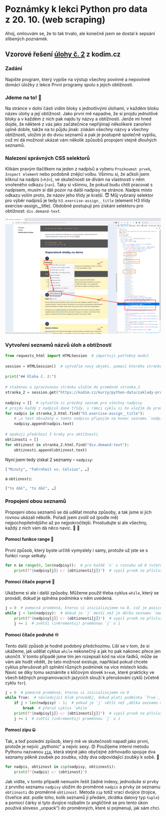 # Poznámky k lekci Python pro data z 20. 10. (web scraping)

Ahoj,
omlouvám se, že to tak trvalo, ale konečně jsem se dostal k sepsání slíbených poznámek.

## Vzorové řešení [úlohy č. 2](https://kodim.cz/kurzy/python-data-1/ziskavani-dat/webscraping/webscraping#excs%3Escraping-kodim.cz) z kodim.cz

### Zadání

Napište program, který vypíše na výstup všechny povinné a nepovinné domácí úložky z lekce První programy spolu s jejich obtížností.

### Jdeme na to! 💪

Na stránce v dolní části vidím bloky s jednotlivými úlohami, v každém bloku název úlohy a její obtížnost. Jako první mě napadne, že si projdu jednotlivé bloky a v každém z nich pak najdu ty názvy a obtížnosti. Jenže mi hned dojde, že některé z vás jako začátečnice nepřijímají několikeré zanoření úplně dobře, takže na to půjdu jinak: získám všechny názvy a všechny obtížnosti, uložím je do dvou seznamů a pak je postupně společně vypíšu, což mi dá možnost ukázat vám několik způsobů propojení stejně dlouhých seznamů.

### Nalezení správných CSS selektorů

Klikám pravým tlačítkem na jeden z nadpisů a vyberu `Prozkoumat prvek`, `Inspect element` nebo podobně znějící volbu. Všimnu si, že ačkoli jsem kliknul na nadpis (`<h3>`), ve skutečnosti se dívám na vlastnosti v něm vnořeného odkazu (`<a>`). Taky si všimnu, že pokud budu chtít pracovat s nadpisem, musím si dát pozor na další nadpisy na stránce. Nadpis místo odkazu volím proto, že název jeho třídy je kratší. 😇 Můj vybraný selektor pro výběr nadpisů je tedy `h3.exercise-assign__title` (element H3 třídy exercise-assign__title). Obdobně postupuji pro získání selektoru pro obtížnost: `div.demand-text`.

<img src="web_scraping.png" width="640">

### Vytvoření seznamů názvů úloh a obtížností

```py
from requests_html import HTMLSession  # importuji potřebný modul

session = HTMLSession()  # vytvářím nový objekt, pomocí kterého stránku stáhnu a zpracuju (parsuju)

print("## Úloha č. 2:")

# staženou a zpracovanou stránku uložím do proměnné stranka_2
stranka_2 = session.get("https://kodim.cz/kurzy/python-data/zaklady-programovani/prvni-programy/cteni-na-doma")  

nadpisy = []  # vytvořím si prázdný seznam pro všechny nadpisy
# projdu každý z nadpisů dané třídy, v rámci cyklu si ho uložím do proměnné `nadpis`…
for nadpis in stranka_2.html.find("h3.exercise-assign__title"):
    # …a text obsažený v tomto nadpisu připojím na konec seznamu `nadpisy`
    nadpisy.append(nadpis.text)

# opakuji předchozí 3 kroky pro obtížnosti
obtiznosti = []
for obtiznost in stranka_2.html.find("div.demand-text"):
    obtiznosti.append(obtiznost.text)
```

Nyní jsem tedy získal 2 seznamy – `nadpisy`:
```py
["Minuty", "Fahrnheit vs. Celsius", …]
```
a `obtiznosti`:
```py
["to dáš", "to dáš", …]
```

### Propojení obou seznamů

Propojení obou seznamů se dá udělat mnoha způsoby, a tak jsme si jich rovnou ukázali několik. Pořadí jsem zvolil od (podle mě) nejpochopitelnějšího až po nejpokročilejší. Prostudujte si ale všechny, každý z nich vám dá něco navíc. 🌈 🦄

#### Pomocí funkce range 🎯

První způsob, který byste určitě vymyslely i samy, protože už jste se s funkcí `range` setkaly.

```py
for n in range(0, len(nadpisy)):  # pro každé `n` v rozsahu od 0 (včetně) do počtu prvků v seznamu `nadpisy` (vyjma)
    print(f"{nadpisy[j]} 👉 {obtiznosti[j]}")  # vypiš prvek na příslušné pozici v seznamech `nadpisy` a `obtiznosti`
```

#### Pomocí čítače poprvé 🧮

Ukážeme si ale i další způsoby. Můžeme použít třeba cyklus `while`, který se provádí, dokud je splněna podmínka v něm uvedená.

```py
j = 0  # pomocná proměnná, kterou si inicializujeme na 0, což je pozice prvního prvku v obou seznamech
while j < len(nadpisy):  # dokud je `j` menší než je délka seznamu `nadpisy`
    print(f"{nadpisy[j]} 👉 {obtiznosti[j]}")  # vypiš prvek na příslušné pozici v seznamech `nadpisy` a `obtiznosti`
    j += 1  # zvětši (inkrementuj) proměnnou `j` o 1
```

#### Pomocí čítače podruhé ♾️

Tento další způsob je hodně podobný předchozímu. Liší se v tom, že si ukážeme, jak udělat cyklus `while` nekonečný a jak ho pak nakonec přece jen ukončit. V tomto případě jsme tím jen rozepsali kód na více řádků, může se vám ale hodit vědět, že tato možnost existuje, například pokud chcete cyklus přerušovat při splnění různých podmínek na více místech kódu. Navíc se díky tomu seznámíte s klíčovým slovek `break`, které prakticky ve všech běžných programovacích jazycích slouží k přerušování cyklů (včetně cyklu `for`).

```py
j = 0  # pomocná proměnná, kterou si inicializujeme na 0
while True:  # následující blok prováděj, dokud platí podmínka `True`, tzn. dokud `True == True`, tzn. navždy
    if j > len(nadpisy) - 1:  # pokud je `j` větší než „délka seznamu mínus 1“ (všimněte si, že jsem podmínku oproti minulému příkladu převrátil)
        break  # přeruš cyklus `while`
    print(f"{nadpisy[j]} 👉 {obtiznosti[j]}")  # vypiš prvek na příslušné pozici v seznamech `nadpisy` a `obtiznosti`
    j += 1  # zvětši (inkrementuj) proměnnou `j` o 1
```

#### Pomocí zipu 🤐

Tak, a teď poslední způsob, který mě ve skutečnosti napadl jako první, protože je nejvíc „pythonic“ a nejvíc sexy. 😍 Použijeme interní metodu Pythonu nazvanou [`zip`](https://docs.python.org/3/library/functions.html?highlight=zip#zip), která stejně jako obyčejné zdrhovadlo spojuje dva seznamy pěkně zoubek po zoubku, vždy dva odpovídající zoubky k sobě. 🙂

```py
for nadpis, obtiznost in zip(nadpisy, obtiznosti):
    print(f"{nadpis} 👉 {obtiznost}")
```

Jak vidíte, v tomto případě nemusím řešit žádné indexy, jednoduše si prvky z prvního seznamu `nadpisy` uložím do proměnné `nadpis` a prvky ze seznamu `obtiznosti` do proměnné `obtiznost`. Metoda `zip` totiž vrací dvojice (trojice, čtveřice atd. podle toho, kolik seznamů jí předám, zkrátka datový typ `tuple`) a pomocí čárky si tyto dvojice rozbalím (v angličtině se pro tento úkon používá sloveso „unpack“) do proměnných, které si pojmenuji, jak sám chci.
